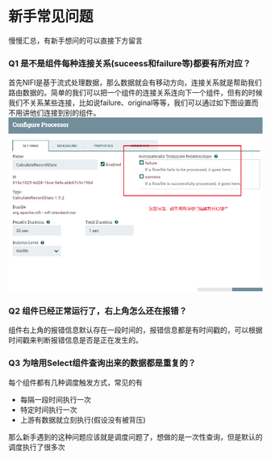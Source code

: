 # 新手常见问题

慢慢汇总，有新手想问的可以直接下方留言

### Q1 是不是组件每种连接关系(suceess和failure等)都要有所对应？

首先NIFI是基于流式处理数据，那么数据就会有移动方向，连接关系就是帮助我们路由数据的。简单的我们可以把一个组件的连接关系连向下一个组件，但有的时候我们不关系某些连接，比如说failure、original等等，我们可以通过如下图设置而不用讲他们连接到别的组件。
![](./img/new/1.png)

### Q2 组件已经正常运行了，右上角怎么还在报错？

组件右上角的报错信息默认存在一段时间的，报错信息都是有时间戳的，可以根据时间戳来判断报错信息是否是正在发生的。

### Q3 为啥用Select组件查询出来的数据都是重复的？

每个组件都有几种调度触发方式，常见的有

* 每隔一段时间执行一次
* 特定时间执行一次
* 上游有数据就立刻执行(假设没有被背压)

那么新手遇到的这种问题应该就是调度问题了，想做的是一次性查询，但是默认的调度执行了很多次